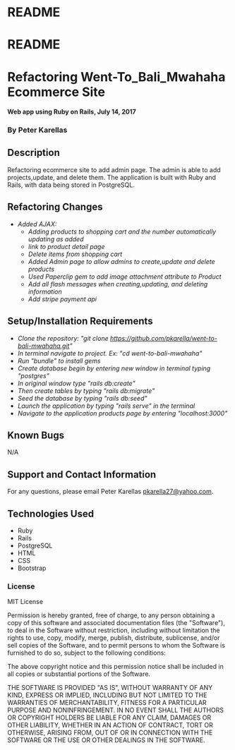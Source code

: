 # README

# README

# Refactoring Went-To_Bali_Mwahaha Ecommerce Site

#### Web app using Ruby on Rails, July 14, 2017

### By Peter Karellas

## Description

Refactoring ecommerce site to add admin page. The admin is able to add projects,update, and delete them. The application is built with Ruby and Rails, with data being stored in PostgreSQL.

## Refactoring Changes

* _Added AJAX:_
  * _Adding products to shopping cart and the number automatically updating as added_
  * _link to product detail page_
  * _Delete items from shopping cart_
  * _Added Admin page to allow admins to create,update and delete       products_
  * _Used Paperclip gem to add image attachment attribute to Product_
  * _Add all flash messages when creating,updating, and deleting information_
  * _Add stripe payment api_

## Setup/Installation Requirements

* _Clone the repository: "git clone https://github.com/pkarella/went-to-bali-mwahaha.git"_
* _In terminal navigate to project. Ex: "cd went-to-bali-mwahaha"_
* _Run "bundle" to install gems_
* _Create database begin by entering new window in terminal typing "postgres"_
* _In original window type "rails db:create"_   
* _Then create tables by typing "rails db:migrate"_
* _Seed the database by typing "rails db:seed"_  
* _Launch the application by typing "rails serve" in the terminal_
* _Navigate to the application products page by entering "localhost:3000"_

## Known Bugs

N/A

## Support and Contact Information

For any questions, please email Peter Karellas pkarella27@yahoo.com.

## Technologies Used

* Ruby
* Rails
* PostgreSQL
* HTML
* CSS
* Bootstrap

### License

MIT License

Permission is hereby granted, free of charge, to any person obtaining a copy of this software and associated documentation files (the "Software"), to deal in the Software without restriction, including without limitation the rights to use, copy, modify, merge, publish, distribute, sublicense, and/or sell copies of the Software, and to permit persons to whom the Software is furnished to do so, subject to the following conditions:

The above copyright notice and this permission notice shall be included in all copies or substantial portions of the Software.

THE SOFTWARE IS PROVIDED "AS IS", WITHOUT WARRANTY OF ANY KIND, EXPRESS OR IMPLIED, INCLUDING BUT NOT LIMITED TO THE WARRANTIES OF MERCHANTABILITY, FITNESS FOR A PARTICULAR PURPOSE AND NONINFRINGEMENT. IN NO EVENT SHALL THE AUTHORS OR COPYRIGHT HOLDERS BE LIABLE FOR ANY CLAIM, DAMAGES OR OTHER LIABILITY, WHETHER IN AN ACTION OF CONTRACT, TORT OR OTHERWISE, ARISING FROM, OUT OF OR IN CONNECTION WITH THE SOFTWARE OR THE USE OR OTHER DEALINGS IN THE SOFTWARE.
